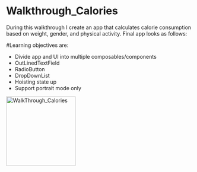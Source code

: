 # Walkthrough_Calories
During this walkthrough I create an app that calculates calorie consumption based on weight, gender, and physical activity. Final app looks as follows:


#Learning objectives are:
- Divide app and UI into multiple composables/components
- OutLinedTextField
- RadioButton
- DropDownList
- Hoisting state up
- Support portrait mode only
<img width="187" alt="WalkThrough_Calories" src="https://github.com/AshifkhaMoon/Walkthrough_Calories/assets/113497765/460212aa-fa78-499d-bb18-1e8913e15cd0">

